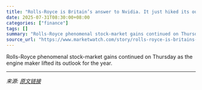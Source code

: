 ```yaml
---
title: "Rolls-Royce is Britain’s answer to Nvidia. It just hiked its outlook again."
date: 2025-07-31T08:30:00+08:00
categories: ["finance"]
tags: []
summary: "Rolls-Royce phenomenal stock-market gains continued on Thursday as the engine maker lifted its outlook for the year."
source_url: "https://www.marketwatch.com/story/rolls-royce-is-britains-answer-to-nvidia-it-just-hiked-its-outlook-again-80bff8c8?mod=mw_rss_topstories"
---
```


Rolls-Royce phenomenal stock-market gains continued on Thursday as the engine maker lifted its outlook for the year.

---

*来源: [原文链接](https://www.marketwatch.com/story/rolls-royce-is-britains-answer-to-nvidia-it-just-hiked-its-outlook-again-80bff8c8?mod=mw_rss_topstories)*
